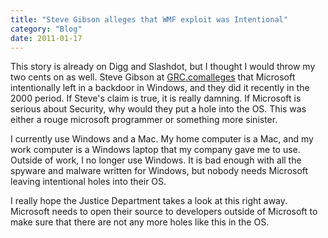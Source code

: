 ```yaml
---
title: "Steve Gibson alleges that WMF exploit was Intentional"
category: "Blog"
date: 2011-01-17
---
```



This story is already on Digg and Slashdot, but I thought I would throw my two cents on as well. Steve Gibson at [GRC.com](http://www.grc.com)[alleges](http://thisweekintech.com/sn22) that Microsoft intentionally left in a backdoor in Windows, and they did it recently in the 2000 period. If Steve's claim is true, it is really damning. If Microsoft is serious about Security, why would they put a hole into the OS. This was either a rouge microsoft programmer or something more sinister.

I currently use Windows and a Mac. My home computer is a Mac, and my work computer is a Windows laptop that my company gave me to use. Outside of work, I no longer use Windows. It is bad enough with all the spyware and malware written for Windows, but nobody needs Microsoft leaving intentional holes into their OS.

I really hope the Justice Department takes a look at this right away. Microsoft needs to open their source to developers outside of Microsoft to make sure that there are not any more holes like this in the OS.
